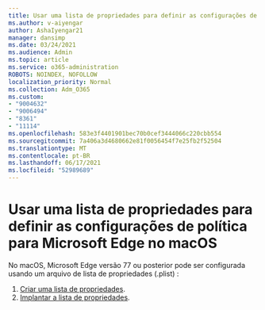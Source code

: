 ```yaml
---
title: Usar uma lista de propriedades para definir as configurações de política para Microsoft Edge no macOS
ms.author: v-aiyengar
author: AshaIyengar21
manager: dansimp
ms.date: 03/24/2021
ms.audience: Admin
ms.topic: article
ms.service: o365-administration
ROBOTS: NOINDEX, NOFOLLOW
localization_priority: Normal
ms.collection: Adm_O365
ms.custom:
- "9004632"
- "9006494"
- "8361"
- "11114"
ms.openlocfilehash: 583e3f4401901bec70b0cef3444066c220cbb554
ms.sourcegitcommit: 7a406a3d4680662e81f0056454f7e25fb2f52504
ms.translationtype: MT
ms.contentlocale: pt-BR
ms.lasthandoff: 06/17/2021
ms.locfileid: "52989689"
---
```

# <a name="use-a-property-list-to-configure-the-policy-settings-for-microsoft-edge-on-macos"></a>Usar uma lista de propriedades para definir as configurações de política para Microsoft Edge no macOS

No macOS, Microsoft Edge versão 77 ou posterior pode ser configurada usando um arquivo de lista de propriedades (.plist) :

1. [Criar uma lista de propriedades](https://go.microsoft.com/fwlink/?linkid=2134726).
1. [Implantar a lista de propriedades](https://go.microsoft.com/fwlink/?linkid=2134727).
